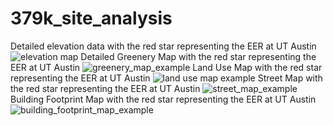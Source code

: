 # 379k_site_analysis


Detailed elevation data with the red star representing the EER at UT Austin
![elevation map](https://github.com/paawandesai/site_analysis_python_code/assets/82396021/22e8afa7-2452-4cb2-95c4-85d9d0ce69bb)
Detailed Greenery Map with the red star representing the EER at UT Austin
![greenery_map_example](https://github.com/paawandesai/site_analysis_python_code/assets/82396021/debe566a-e457-443d-a9f9-72329a1716b4)
Land Use Map with the red star representing the EER at UT Austin
![land use map example](https://github.com/paawandesai/site_analysis_python_code/assets/82396021/7249ae1d-da8f-471c-8ac3-4599dbcffb14)
Street Map with the red star representing the EER at UT Austin
![street_map_example](https://github.com/paawandesai/site_analysis_python_code/assets/82396021/a29f8027-49bd-4c97-a20c-04fcae32bbb3)
Building Footprint Map with the red star representing the EER at UT Austin
![building_footprint_map_example](https://github.com/paawandesai/site_analysis_python_code/assets/82396021/698c8ca7-2c5a-4320-b066-d7662965c1b1)




